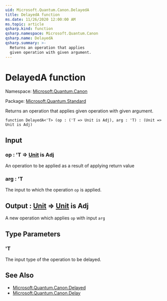 ```yaml
---
uid: Microsoft.Quantum.Canon.DelayedA
title: DelayedA function
ms.date: 11/26/2020 12:00:00 AM
ms.topic: article
qsharp.kind: function
qsharp.namespace: Microsoft.Quantum.Canon
qsharp.name: DelayedA
qsharp.summary: >-
  Returns an operation that applies
  given operation with given argument.
---
```


# DelayedA function

Namespace: [Microsoft.Quantum.Canon](xref:Microsoft.Quantum.Canon)

Package: [Microsoft.Quantum.Standard](https://nuget.org/packages/Microsoft.Quantum.Standard)


Returns an operation that appliesgiven operation with given argument.

```qsharp
function DelayedA<'T> (op : ('T => Unit is Adj), arg : 'T) : (Unit => Unit is Adj)
```


## Input

### op : 'T => [Unit](xref:microsoft.quantum.lang-ref.unit)  is Adj

An operation to be applied as a result of applying return value


### arg : 'T

The input to which the operation `op` is applied.



## Output : [Unit](xref:microsoft.quantum.lang-ref.unit) => [Unit](xref:microsoft.quantum.lang-ref.unit)  is Adj

A new operation which applies `op` with input `arg`

## Type Parameters

### 'T

The input type of the operation to be delayed.

## See Also

- [Microsoft.Quantum.Canon.Delayed](xref:Microsoft.Quantum.Canon.Delayed)
- [Microsoft.Quantum.Canon.Delay](xref:Microsoft.Quantum.Canon.Delay)